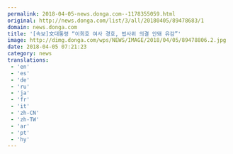 ```yaml
---
permalink: 2018-04-05-news.donga.com--1178355059.html
original: http://news.donga.com/list/3/all/20180405/89478683/1
domain: news.donga.com
title: '[속보]文대통령 “이희호 여사 경호, 법사위 의결 안돼 유감”'
image: http://dimg.donga.com/wps/NEWS/IMAGE/2018/04/05/89478806.2.jpg
date: 2018-04-05 07:21:23
category: news
translations: 
 - 'en'
 - 'es'
 - 'de'
 - 'ru'
 - 'ja'
 - 'fr'
 - 'it'
 - 'zh-CN'
 - 'zh-TW'
 - 'ar'
 - 'pt'
 - 'hy'
---
```


